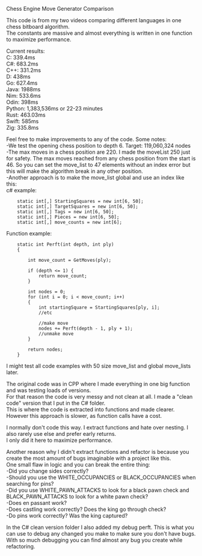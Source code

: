 Chess Engine Move Generator Comparison

This code is from my two videos comparing different languages in one chess bitboard algorithm.  
The constants are massive and almost everything is written in one function to maximize performance.  

Current results:  
C: 339.4ms  
C#: 683.2ms  
C++: 331.2ms  
D: 438ms  
Go: 627.4ms  
Java: 1988ms  
Nim: 533.6ms  
Odin: 398ms  
Python: 1,383,536ms or 22-23 minutes  
Rust: 463.03ms  
Swift: 585ms  
Zig: 335.8ms  
  
Feel free to make improvements to any of the code. Some notes:  
-We test the opening chess position to depth 6. Target: 119,060,324 nodes  
-The max moves in a chess position are 220. I made the moveList 250 just for safety. The max moves reached from any chess position 
from the start is 46. So you can set the move_list to 47 elements without an index error but this will make the algorithm break 
in any other position.  
-Another approach is to make the move_list global and use an index like this:  
c# example:  
  
        static int[,] StartingSquares = new int[6, 50];
        static int[,] TargetSquares = new int[6, 50];
        static int[,] Tags = new int[6, 50];
        static int[,] Pieces = new int[6, 50];
        static int[,] move_counts = new int[6];

Function example:  

        static int Perft(int depth, int ply)
        {

            int move_count = GetMoves(ply);
            
            if (depth <= 1) {
                return move_count;
            }

            int nodes = 0;
            for (int i = 0; i < move_count; i++)
            {
                int startingSquare = StartingSquares[ply, i];
                //etc
                
                //make move
                nodes += Perft(depth - 1, ply + 1);
                //unmake move
            }

            return nodes;
        }

I might test all code examples with 50 size move_list and global move_lists later.  

The original code was in CPP where I made everything in one big function and was testing loads of versions.  
For that reason the code is very messy and not clean at all. I made a "clean code" version that I put in the C# folder.  
This is where the code is extracted into functions and made clearer. However this approach is slower, as function calls have a cost.  

I normally don't code this way. I extract functions and hate over nesting. I also rarely use else and prefer early returns.  
I only did it here to maximize performance.  

Another reason why I didn't extract functions and refactor is because you create the most amount of bugs imaginable with a project like this.  
One small flaw in logic and you can break the entire thing:  
-Did you change sides correctly?  
-Should you use the WHITE_OCCUPANCIES or BLACK_OCCUPANCIES when searching for pins?  
-Did you use WHITE_PAWN_ATTACKS to look for a black pawn check and BLACK_PAWN_ATTACKS to look for a white pawn check?  
-Does en passant work?  
-Does castling work correctly? Does the king go through check?  
-Do pins work correctly? Was the king captured?  

In the C# clean version folder I also added my debug perft. This is what you can use to debug any changed you make to make sure you don't have bugs.  
With so much debugging you can find almost any bug you create while refactoring.

